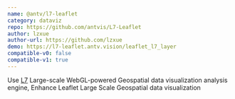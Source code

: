 ```yaml
---
name: @antv/l7-leaflet
category: dataviz
repo: https://github.com/antvis/L7-Leaflet
author: lzxue
author-url: https://github.com/lzxue
demo: https://l7-leaflet.antv.vision/leaflet_l7_layer
compatible-v0: false
compatible-v1: true
---
```

Use [L7](https://github.com/antvis/l7) Large-scale WebGL-powered Geospatial data visualization analysis engine, Enhance Leaflet Large Scale Geospatial data visualization

